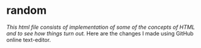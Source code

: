 # random
<em>This html file consists of implementation of some of the concepts of HTML and to see how things turn out.</em>
Here are the changes I made using GitHub online text-editor.
